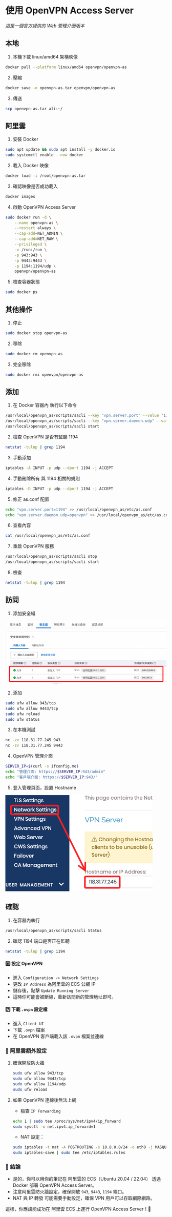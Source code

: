 # 使用 OpenVPN Access Server

_這是一個官方提供的 Web 管理介面版本_



## 本地

1. 本機下載 linux/amd64 架構映像

```bash
docker pull --platform linux/amd64 openvpn/openvpn-as
```

2. 壓縮

```bash
docker save -o openvpn-as.tar openvpn/openvpn-as
```

3. 傳送

```bash
scp openvpn-as.tar ali:~/
```

## 阿里雲

1. 安裝 Docker

```bash
sudo apt update && sudo apt install -y docker.io
sudo systemctl enable --now docker
```

2. 載入 Docker 映像

```bash
docker load -i /root/openvpn-as.tar
```

3. 確認映像是否成功載入

```bash
docker images
```

4. 啟動 OpenVPN Access Server

```bash
sudo docker run -d \
    --name openvpn-as \
    --restart always \
    --cap-add=NET_ADMIN \
    --cap-add=NET_RAW \
    --privileged \
    -v /run:/run \
    -p 943:943 \
    -p 9443:9443 \
    -p 1194:1194/udp \
    openvpn/openvpn-as
```

5. 檢查容器狀態

```bash
sudo docker ps
```

## 其他操作

1. 停止

```bash
sudo docker stop openvpn-as
```

2. 移除

```bash
sudo docker rm openvpn-as
```

3. 完全移除

```bash
sudo docker rmi openvpn/openvpn-as
```

## 添加

1. 在 Docker 容器內 執行以下命令

```bash
/usr/local/openvpn_as/scripts/sacli --key "vpn.server.port" --value "1194" ConfigPut
/usr/local/openvpn_as/scripts/sacli --key "vpn.server.daemon.udp" --value "openvpn" ConfigPut
/usr/local/openvpn_as/scripts/sacli start
```

2. 檢查 OpenVPN 是否有監聽 1194

```bash
netstat -tulnp | grep 1194
```

3. 手動添加

```bash
iptables -A INPUT -p udp --dport 1194 -j ACCEPT
```

4. 手動刪除所有 與 1194 相關的規則

```bash
iptables -D INPUT -p udp --dport 1194 -j ACCEPT
```

5. 修正 as.conf 配置

```bash
echo "vpn.server.port=1194" >> /usr/local/openvpn_as/etc/as.conf
echo "vpn.server.daemon.udp=openvpn" >> /usr/local/openvpn_as/etc/as.conf
```

6. 查看內容

```bash
cat /usr/local/openvpn_as/etc/as.conf
```

7. 重啟 OpenVPN 服務

```bash
/usr/local/openvpn_as/scripts/sacli stop
/usr/local/openvpn_as/scripts/sacli start
```

8. 檢查

```bash
netstat -tulnp | grep 1194
```

## 訪問

1. 添加安全組

![](images/img_09.png)

2. 添加

```bash
sudo ufw allow 943/tcp
sudo ufw allow 9443/tcp
sudo ufw reload
sudo ufw status
```

3. 在本機測試

```bash
nc -zv 118.31.77.245 943
nc -zv 118.31.77.245 9443
```

4. OpenVPN 管理介面

```bash
SERVER_IP=$(curl -s ifconfig.me)
echo "管理介面: https://$SERVER_IP:943/admin"
echo "客戶端介面: https://$SERVER_IP:943/"
```

5. 登入管理頁面，設置 Hostname

![](images/img_10.png)

## 確認

1. 在容器內執行

```bash
/usr/local/openvpn_as/scripts/sacli Status
```

2. 確認 1194 端口是否正在監聽

```bash
netstat -tulnp | grep 1194
```



#### 6️⃣ 設定 OpenVPN
- 進入 `Configuration -> Network Settings`
- 更改 `IP Address` 為阿里雲的 ECS 公網 IP
- 儲存後，點擊 `Update Running Server`
- 這時你可能會被斷線，重新訪問新的管理地址即可。

#### 7️⃣ 下載 `.ovpn` 設定檔
- 進入 `Client UI`
- 下載 `.ovpn` 檔案
- 在 OpenVPN 客戶端載入該 `.ovpn` 檔案並連線



### 🔹 阿里雲額外設定
1. 確保開放防火牆
   ```bash
   sudo ufw allow 943/tcp
   sudo ufw allow 9443/tcp
   sudo ufw allow 1194/udp
   sudo ufw reload
   ```

2. 如果 OpenVPN 連線後無法上網
   - 檢查 `IP Forwarding`
   ```bash
   echo 1 | sudo tee /proc/sys/net/ipv4/ip_forward
   sudo sysctl -w net.ipv4.ip_forward=1
   ```
   - NAT 設定：
   ```bash
   sudo iptables -t nat -A POSTROUTING -s 10.8.0.0/24 -o eth0 -j MASQUERADE
   sudo iptables-save | sudo tee /etc/iptables.rules
   ```



### 🔹 結論
- 是的，你可以用你的筆記在 阿里雲的 ECS（Ubuntu 20.04 / 22.04） 透過 Docker 部署 OpenVPN Access Server。
- 注意阿里雲防火牆設定，確保開放 `943`, `9443`, `1194` 端口。
- NAT 與 IP 轉發 可能需要手動設定，確保 VPN 用戶可以存取網際網路。

這樣，你應該能成功在 阿里雲 ECS 上運行 OpenVPN Access Server！🚀




